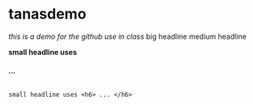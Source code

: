 # tanasdemo

*this is a demo for the github use in class*
 big headline
 medium headline

 **small headline uses <h6> ... </h6>**

```small headline uses <h6> ... </h6>```

